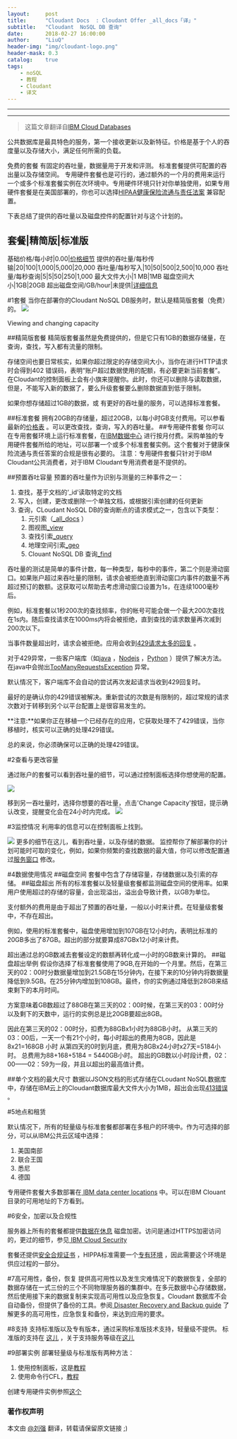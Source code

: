 ```yaml
---
layout:     post
title:      "Cloudant Docs  : Cloudant Offer _all_docs「译」"
subtitle:   "Cloudant  NoSQL DB 查询"
date:       2018-02-27 16:00:00
author:     "LiuQ"
header-img: "img/cloudant-logo.png"
header-mask: 0.3
catalog:    true
tags:
    - noSQL
    - 教程
    - Cloudant
    - 译文
---
```


***

***

> 这篇文章翻译自[IBM Cloud Databases](https://console.bluemix.net/docs/services/Cloudant/api/database.html#get-documents) 

公共数据库是最具特色的服务，第一个接收更新以及新特征。价格是基于个人的吞度量以及存储大小，满足任何所需的负载。

免费的套餐 有固定的吞吐量，数据量用于开发和评测。
标准套餐提供可配置的吞出量以及存储空间。
专用硬件套餐也是可行的，通过额外的一个月的费用来运行一个或多个标准套餐实例在次环境中。专用硬件环境只针对你单独使用，如果专用硬件套餐是在美国部署的，你也可以选择[HIPAA健康保险流通与责任法案](https://en.wikipedia.org/wiki/Health_Insurance_Portability_and_Accountability_Act) 兼容配置。

下表总结了提供的吞吐量以及磁盘控件的配置针对与这个计划的。



套餐|精简版|标准版
------------------------------------
基础价格/每小时|0.00|[价格细节](https://www.ibm.com/cloud/cloudant/pricing?cm_mc_uid=37949901416215100219276&cm_mc_sid_50200000=14451621519692253849) 
提供的吞吐量/每秒传输|20|100|1,000|5,000|20,000
吞吐量/每秒写入|10|50|500|2,500|10,000	
吞吐量/每秒查询|5|5|50|250|1,000
最大文件大小|1 MB|1MB
磁盘空间大小|1GB|20GB
超出磁盘空间/GB/hour|未提供|[详细信息](https://www.ibm.com/cloud/cloudant/pricing?cm_mc_uid=37949901416215100219276&cm_mc_sid_50200000=14451621519692253849) 


#1套餐
当你在部署你的Cloudant NoSQL DB服务时，默认是精简版套餐（免费）的。
![](https://console.bluemix.net/docs/api/content/services/Cloudant/images/fb87416a.png?lang=zh-CN) 

Viewing and changing capacity

##精简版套餐
精简版套餐虽然是免费提供的，但是它只有1GB的数据存储量，在查询，查找，写入都有流量的限制。

存储空间也要日常核实，如果你超过限定的存储空间大小，当你在进行HTTP请求时会得到402	错误码，表明“账户超过数据使用的配额，有必要更新当前套餐”。在Cloudant的控制面板上会有小旗来提醒你。此时，你还可以删除与读取数据，但是，不能写入新的数据了，要么升级套餐要么删除数据直到低于限制。

如果你想存储超过1GB的数据，或 有更好的吞吐量的服务，可以选择标准套餐。

##标准套餐
拥有20GB的存储量，超过20GB，以每小时GB支付费用。可以参看最新的[价格表](https://www.ibm.com/cloud/cloudant/pricing?cm_mc_uid=37949901416215100219276&cm_mc_sid_50200000=14451621519692253849) 。可以更改查找，查询，写入的吞吐量。
##专用硬件套餐
你可以在专用套餐环境上运行标准套餐，在[IBM数据中心](https://www.ibm.com/cloud-computing/bluemix/data-centers?cm_mc_uid=37949901416215100219276&cm_mc_sid_50200000=14451621519692253849) 进行按月付费。采购单独的专用硬件套餐所给的地址，可以部署一个或多个标准套餐实例。这个套餐对于健康保险流通与责任答案的合规是很有必要的。
注意：专用硬件套餐只针对于IBM Cloudant公共消费者，对于IBM Cloudant专用消费者是不提供的。

##预置吞吐容量
预置的吞吐量作为识别与测量的三种事件之一：

1. 查找，基于文档的‘_id’读取特定的文档
2.  写入，创建，更改或删除一个单独文档，或根据引索创建的任何更新
3. 查询，CLoudant  NoSQL DB的查询断点的请求模式之一，包含以下类型：
	1. 元引索（[_all_docs](https://console.bluemix.net/docs/services/Cloudant/api/database.html#get-documents) ）
	2. 图视图[_view](https://console.bluemix.net/docs/services/Cloudant/api/creating_views.html#using-views) 
	3. 查找引索[_query](https://console.bluemix.net/docs/services/Cloudant/api/search.html#queries) 
	4. 地理空间引索[_geo](https://console.bluemix.net/docs/services/Cloudant/api/cloudant-geo.html#querying-a-cloudant-geo-index) 
	5. Clouant NoSQL DB 查询[_find](https://console.bluemix.net/docs/services/Cloudant/api/cloudant_query.html#finding-documents-using-an-index) 
	
吞吐量的测试是简单的事件计数，每一种类型，每秒中的事件，第二个则是滑动窗口。如果账户超过来吞吐量的限制，请求会被拒绝直到滑动窗口内事件的数量不再超过预订的数额。这获取可以帮助去考虑滑动窗口设置为1s，在连续1000毫秒后。

例如，标准套餐以1秒200次的查找频率，你的帐号可能会做一个最大200次查找在1s内。随后查找请求在1000ms内将会被拒绝，直到查找的请求数量再次减到200次以下。

当事件数量超出时，请求会被拒绝。应用会收到[429请求太多的回复](https://console.bluemix.net/docs/services/Cloudant/api/http.html#429) 。

对于429异常，一些客户端库（如[java](https://console.bluemix.net/docs/services/Cloudant/libraries/supported.html#java) ，[Nodejs](https://console.bluemix.net/docs/services/Cloudant/offerings/bluemix.html?pos=9#provisioning-a-cloudant-instance-on-bluemix) ，[Python](https://console.bluemix.net/docs/services/Cloudant/libraries/supported.html#python) ）提供了解决方法。在java中会抛出[TooManyRequestsException](http://static.javadoc.io/com.cloudant/cloudant-client/2.5.1/com/cloudant/client/org/lightcouch/TooManyRequestsException.html) 异常。

默认情况下，客户端库不会自动的尝试再次发起请求当收到429回复时。

最好的是确认你的429错误被解决。重新尝试的次数是有限制的，超过常规的请求次数对于转移到另个以平台配置上是很容易发生的。

**注意:**如果你正在移植一个已经存在的应用，它获取处理不了429错误，当你移植时，核实可以正确的处理429错误。

总的来说，你必须确保可以正确的处理429错误。

#2查看与更改容量 

通过账户的套餐可以看到吞吐量的细节，可以通过控制面板选择你想使用的配置。

![](https://console.bluemix.net/docs/api/content/services/Cloudant/images/cloudant_capacity.png?lang=zh-CN) 

移到另一吞吐量时，选择你想要的吞吐量，点击'Change Capacity'按钮，提示确认改变，提醒变化会在24小时内完成。
![](https://console.bluemix.net/docs/api/content/services/Cloudant/images/cloudant_capacity_change.png?lang=zh-CN) 

#3监控情况
利用率的信息可以在控制面板上找到。

![](https://console.bluemix.net/docs/api/content/services/Cloudant/images/cloudant_usage.png?lang=zh-CN) 
更多的细节在这儿，看到吞吐量，以及存储的数据。
监控帮你了解部署你的计划可能时可取的变化，例如，如果你频繁的查找数据的最大值，你可以修改配置通过[服务窗口](https://console.bluemix.net/docs/services/Cloudant/offerings/bluemix.html?pos=9#servicetier) 修改。

#4数据使用情况
##磁盘空间
套餐中包含了存储容量，存储数据以及引索的存储。
##磁盘超出
所有的标准套餐以及轻量级套餐都监测磁盘空间的使用率。如果用户使用超过的存储的容量，会出现溢出，溢出会导致计费，以GB为单位。

支付额外的费用是由于超出了预置的吞吐量，一般以小时来计费。在轻量级套餐中，不存在超出。

例如，使用的标准套餐中，磁盘使用增加到107GB在12小时内，表明比标准的20GB多出了87GB。超出的部分就要算成87GBx12小时来计费。

超出通过总的GB数减去套餐设定的数额再转化成一小时的GB数来计算的。
##磁盘超出举例
假设你选择了标准套餐使用了9GB,在开始的一个月里。然后，在第三天的02：00时分数据量增加到21.5GB在15分钟内，在接下来的10分钟内将数据量降低到9.5GB。在25分钟内增加到108GB。最终，你的实例通过降低到28GB来结束剩下的本月时间。

方案意味着GB数超过了88GB在第三天的02：00时候，在第三天的03：00时分以及剩下的天数中，运行的实例总是比20GB要超出8GB。

因此在第三天的02：00时分，扣费为88GBx1小时为88GB小时。
从第三天的03：00后，一天一个有21个小时，每小时超出的费用为8GB，因此是8x21=168GB  小时
从第四天的0时到月底，费用为8GBx24小时x27天=5184小时。
总费用为88+168+5184 = 5440GB小时。
超出的GB数以小时段计费，02：00——02：59为一段，并且以超出的最高值计费。


##单个文档的最大尺寸
数据以JSON文档的形式存储在CLoudant NoSQL数据库中，存储在IBM云上的Cloudant数据库最大文件大小为1MB，超出会出现[413错误](https://console.bluemix.net/docs/services/Cloudant/api/http.html#413) 。

#5地点和租赁

默认情况下，所有的轻量级与标准套餐都部署在多租户的环境中。作为可选择的部分，可以从IBM公共云区域中选择：

1. 美国南部
2. 联合王国
3. 悉尼
4. 德国

专用硬件套餐大多数部署在[ IBM data center locations](https://www.ibm.com/cloud-computing/bluemix/data-centers) 中。可以在IBM Clouant目录的可用地址的下方看到。

#6安全，加密以及合规性

服务器上所有的套餐都提供[数据在休息](https://en.wikipedia.org/wiki/Data_at_rest) 磁盘加密。访问是通过HTTPS加密访问的，更过的细节，参见[ IBM Cloud Security ](https://console.bluemix.net/docs/services/Cloudant/offerings/security.html#security) 

套餐还提供[安全合规证书](https://console.bluemix.net/docs/services/Cloudant/offerings/security.html#security) ，HIPPA标准需要一个[专有环境](https://console.bluemix.net/docs/services/Cloudant/offerings/compliance.html#cloudant-security-compliance) ，因此需要这个环境是供应过程的一部分。

#7高可用性，备份，恢复
提供高可用性以及发生灾难情况下的数据恢复，全部的数据存储在一式三份的三个不同物理服务器的集群中。在多元数据中心存储数据，然后使用接下来的数据复制来实现高可用性以及应急恢复。Cloudant 数据库不会自动备份，但提供了备份的工具。参阅[ Disaster Recovery and Backup guide](https://console.bluemix.net/docs/services/Cloudant/guides/disaster-recovery-and-backup.html#disaster-recovery-and-backup) 了解更多的高可用性，应急恢复和备份，来达到应用的要求。

#8支持
支持标准版以及专有版本，通过采购标准版技术支持，轻量级不提供。
标准版的支持在 [这儿](https://console.bluemix.net/?direct=classic/#/pricing/cloudOEPaneId=pricing&paneId=pricingSheet) ，关于支持服务等级在[这儿](http://www-03.ibm.com/software/sla/sladb.nsf/pdf/6606-08/$file/i126-6606-08_05-2016_en_US.pdf) 

 


#9部署实例
部署轻量级与标准版有两种方法：

1. 使用控制面板，这是[教程](https://console.bluemix.net/docs/services/Cloudant/tutorials/create_service.html#creating-a-cloudant-instance-on-bluemix) 
2. 使用命令行CFL，[教程](https://console.bluemix.net/docs/services/Cloudant/tutorials/create_service_cli.html#creating-a-cloudant-instance-on-bluemix-using-the-cloud-foundry-tools) 

创建专用硬件实例参照[这个](https://console.bluemix.net/docs/services/Cloudant/tutorials/create_dedicated_hardware_plan.html#creating-and-leveraging-a-cloudant-dedicated-hardware-plan-instance-on-bluemix) 



### 著作权声明


本文由 [@刘强](https://github.com/LiuQhahah/) 翻译，转载请保留原文链接 ;)
